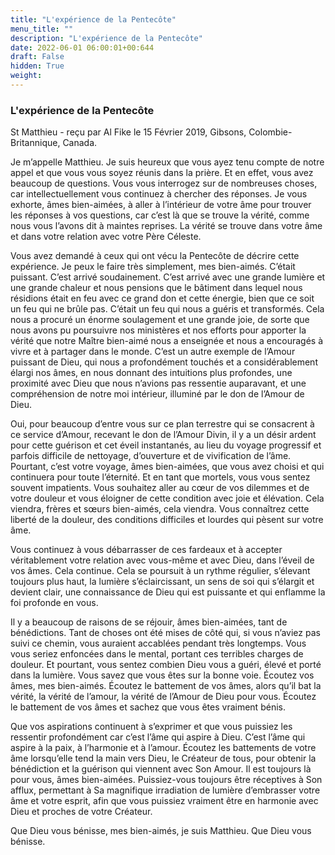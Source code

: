 ```yaml
---
title: "L'expérience de la Pentecôte"
menu_title: ""
description: "L'expérience de la Pentecôte"
date: 2022-06-01 06:00:01+00:644
draft: False
hidden: True
weight:
---
```

### L'expérience de la Pentecôte

St Matthieu - reçu par Al Fike le 15 Février 2019, Gibsons, Colombie-Britannique, Canada.

Je m’appelle Matthieu. Je suis heureux que vous ayez tenu compte de notre appel et que vous vous soyez réunis dans la prière. Et en effet, vous avez beaucoup de questions. Vous vous interrogez sur de nombreuses choses, car intellectuellement vous continuez à chercher des réponses. Je vous exhorte, âmes bien-aimées, à aller à l’intérieur de votre âme pour trouver les réponses à vos questions, car c’est là que se trouve la vérité, comme nous vous l’avons dit à maintes reprises. La vérité se trouve dans votre âme et dans votre relation avec votre Père Céleste.

Vous avez demandé à ceux qui ont vécu la Pentecôte de décrire cette expérience. Je peux le faire très simplement, mes bien-aimés. C’était puissant. C’est arrivé soudainement. C’est arrivé avec une grande lumière et une grande chaleur et nous pensions que le bâtiment dans lequel nous résidions était en feu avec ce grand don et cette énergie, bien que ce soit un feu qui ne brûle pas. C’était un feu qui nous a guéris et transformés. Cela nous a procuré un énorme soulagement et une grande joie, de sorte que nous avons pu poursuivre nos ministères et nos efforts pour apporter la vérité que notre Maître bien-aimé nous a enseignée et nous a encouragés à vivre et à partager dans le monde. C’est un autre exemple de l’Amour puissant de Dieu, qui nous a profondément touchés et a considérablement élargi nos âmes, en nous donnant des intuitions plus profondes, une proximité avec Dieu que nous n’avions pas ressentie auparavant, et une compréhension de notre moi intérieur, illuminé par le don de l’Amour de Dieu.

Oui, pour beaucoup d’entre vous sur ce plan terrestre qui se consacrent à ce service d’Amour, recevant le don de l’Amour Divin, il y a un désir ardent pour cette guérison et cet éveil instantanés, au lieu du voyage progressif et parfois difficile de nettoyage, d’ouverture et de vivification de l’âme. Pourtant, c’est votre voyage, âmes bien-aimées, que vous avez choisi et qui continuera pour toute l’éternité. Et en tant que mortels, vous vous sentez souvent impatients. Vous souhaitez aller au cœur de vos dilemmes et de votre douleur et vous éloigner de cette condition avec joie et élévation. Cela viendra, frères et sœurs bien-aimés, cela viendra. Vous connaîtrez cette liberté de la douleur, des conditions difficiles et lourdes qui pèsent sur votre âme.

Vous continuez à vous débarrasser de ces fardeaux et à accepter véritablement votre relation avec vous-même et avec Dieu, dans l’éveil de vos âmes. Cela continue. Cela se poursuit à un rythme régulier, s’élevant toujours plus haut, la lumière s’éclaircissant, un sens de soi qui s’élargit et devient clair, une connaissance de Dieu qui est puissante et qui enflamme la foi profonde en vous.

Il y a beaucoup de raisons de se réjouir, âmes bien-aimées, tant de bénédictions. Tant de choses ont été mises de côté qui, si vous n’aviez pas suivi ce chemin, vous auraient accablées pendant très longtemps. Vous vous seriez enfoncées dans le mental, portant ces terribles charges de douleur. Et pourtant, vous sentez combien Dieu vous a guéri, élevé et porté dans la lumière. Vous savez que vous êtes sur la bonne voie. Écoutez vos âmes, mes bien-aimés. Écoutez le battement de vos âmes, alors qu’il bat la vérité, la vérité de l’amour, la vérité de l’Amour de Dieu pour vous. Écoutez le battement de vos âmes et sachez que vous êtes vraiment bénis.

Que vos aspirations continuent à s’exprimer et que vous puissiez les ressentir profondément car c’est l’âme qui aspire à Dieu. C’est l’âme qui aspire à la paix, à l’harmonie et à l’amour. Écoutez les battements de votre âme lorsqu’elle tend la main vers Dieu, le Créateur de tous, pour obtenir la bénédiction et la guérison qui viennent avec Son Amour. Il est toujours là pour vous, âmes bien-aimées. Puissiez-vous toujours être réceptives à Son afflux, permettant à Sa magnifique irradiation de lumière d’embrasser votre âme et votre esprit, afin que vous puissiez vraiment être en harmonie avec Dieu et proches de votre Créateur.

Que Dieu vous bénisse, mes bien-aimés, je suis Matthieu. Que Dieu vous bénisse.
